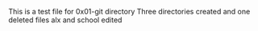 ﻿ This is a test file for 0x01-git directory
Three directories created and one deleted
files alx and school edited
